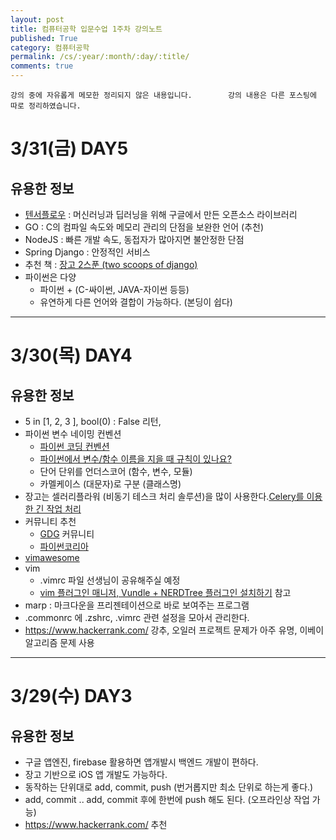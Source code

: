 ```yaml
---
layout: post
title: 컴퓨터공학 입문수업 1주차 강의노트
published: True
category: 컴퓨터공학
permalink: /cs/:year/:month/:day/:title/
comments: true
---
```


`강의 중에 자유롭게 메모한 정리되지 않은 내용입니다.       
강의 내용은 다른 포스팅에 따로 정리하였습니다.`

# 3/31(금) DAY5

## 유용한 정보
- [텐서플로우](https://gist.github.com/haje01/202ac276bace4b25dd3f) : 머신러닝과 딥러닝을 위해 구글에서 만든 오픈소스 라이브러리
- GO : C의 컴파일 속도와 메모리 관리의 단점을 보완한 언어 (추천)
- NodeJS : 빠른 개발 속도, 동접자가 많아지면 불안정한 단점
- Spring Django : 안정적인 서비스
- 추천 책 : [장고 2스푼 (two scoops of django)](https://kyobobook.co.kr/product/detailViewKor.laf?mallGb=KOR&ejkGb=KOR&barcode=9788966261840)
- 파이썬은 다양
  - 파이썬 + (C-싸이썬, JAVA-자이썬 등등)
  - 유연하게 다른 언어와 결합이 가능하다. (본딩이 쉽다)

---

# 3/30(목) DAY4
## 유용한 정보
- 5 in [1, 2, 3 ], bool(0) : False 리턴,  
- 파이썬 변수 네이밍 컨벤션
  - [파이썬 코딩 컨벤션](https://spoqa.github.io/2012/08/03/about-python-coding-convention.html)
  - [파이썬에서 변수/함수 이름을 지을 때 규칙이 있나요?](http://hashcode.co.kr/questions/489/%ED%8C%8C%EC%9D%B4%EC%8D%AC%EC%97%90%EC%84%9C-%EB%B3%80%EC%88%98%ED%95%A8%EC%88%98-%EC%9D%B4%EB%A6%84%EC%9D%84-%EC%A7%80%EC%9D%84-%EB%95%8C-%EA%B7%9C%EC%B9%99%EC%9D%B4-%EC%9E%88%EB%82%98%EC%9A%94)
  - 단어 단위를 언더스코어 (함수, 변수, 모듈)
  - 카멜케이스 (대문자)로 구분 (클래스명)
- 장고는 셀러리플라워 (비동기 테스크 처리 솔루션)을 많이 사용한다.[Celery를 이용한 긴 작업 처리](https://spoqa.github.io/2012/05/29/distribute-task-with-celery.html)
- 커뮤니티 추천
  - [GDG](https://www.facebook.com/gdgkorea/) 커뮤니티
  - [파이썬코리아](https://www.facebook.com/groups/pythonkorea/?fref=ts)
- [vimawesome](http://vimawesome.com/)
- vim
  - .vimrc 파일 선생님이 공유해주실 예정
  - [vim 플러그인 매니저, Vundle + NERDTree 플러그인 설치하기](https://dobest.io/install-vundle-and-nerdtree/) 참고
- marp : 마크다운을 프리젠테이션으로 바로 보여주는 프로그램
- .commonrc 에 .zshrc, .vimrc 관련 설정을 모아서 관리한다.
- <https://www.hackerrank.com/> 강추, 오일러 프로젝트 문제가 아주 유명, 이베이 알고리즘 문제 사용


---

# 3/29(수) DAY3
## 유용한 정보
- 구글 앱엔진, firebase 활용하면 앱개발시 백엔드 개발이 편하다.
- 장고 기반으로 iOS 앱 개발도 가능하다.
- 동작하는 단위대로 add, commit, push (번거롭지만 최소 단위로 하는게 좋다.)
- add, commit .. add, commit  후에 한번에 push 해도 된다. (오프라인상 작업 가능)
- <https://www.hackerrank.com/> 추천
